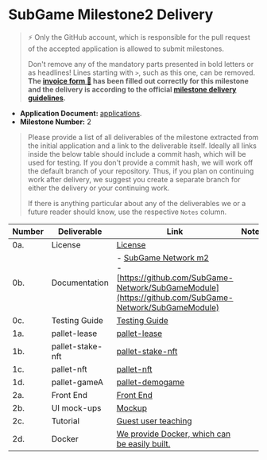 # SubGame Milestone2 Delivery

> ⚡ Only the GitHub account, which is responsible for the pull request of the accepted application is allowed to submit milestones. 
> 
> Don't remove any of the mandatory parts presented in bold letters or as headlines! Lines starting with `>`, such as this one, can be removed.
**The [invoice form :pencil:](https://docs.google.com/forms/d/e/1FAIpQLSfmNYaoCgrxyhzgoKQ0ynQvnNRoTmgApz9NrMp-hd8mhIiO0A/viewform) has been filled out correctly for this milestone and the delivery is according to the official [milestone delivery guidelines](https://github.com/w3f/Grants-Program/blob/master/docs/milestone-deliverables-guidelines.md).**  

* **Application Document:** [applications](https://github.com/w3f/Grants-Program/blob/master/applications/SubGame_Network_m2.md). 
* **Milestone Number:** 2

> Please provide a list of all deliverables of the milestone extracted from the initial application and a link to the deliverable itself. Ideally all links inside the below table should include a commit hash, which will be used for testing. If you don't provide a commit hash, we will work off the default branch of your repository. Thus, if you plan on continuing work after delivery, we suggest you create a separate branch for either the delivery or your continuing work. 
> 
> If there is anything particular about any of the deliverables we or a future reader should know, use the respective `Notes` column.

| Number | Deliverable | Link | Notes |
| ------------- | ------------- | ------------- |------------- |
| 0a. | License | [License](https://github.com/SubGame-Network/SubGameModule/blob/master/LICENSE) |
| 0b. | Documentation | - [SubGame Network m2](https://github.com/w3f/Grants-Program/blob/master/applications/SubGame_Network_m2.md) <br> - [https://github.com/SubGame-Network/SubGameModule](https://github.com/SubGame-Network/SubGameModule) |
| 0c. | Testing Guide | [Testing Guide](https://github.com/SubGame-Network/subgame-network/tree/develop/pallets)|  
| 1a. | pallet-lease | [pallet-lease](https://github.com/SubGame-Network/subgame-network/tree/develop/pallets/lease) | 
| 1b. | pallet-stake-nft | [pallet-stake-nft](https://github.com/SubGame-Network/subgame-network/tree/develop/pallets/stake-nft) |
| 1c. | pallet-nft | [pallet-nft](https://github.com/SubGame-Network/subgame-network/tree/develop/pallets/nft) | 
| 1d. | pallet-gameA | [pallet-demogame](https://github.com/SubGame-Network/subgame-network/tree/develop/pallets/demogame) | 
| 2a. | Front End | [Front End](https://github.com/SubGame-Network/SubGameModule/tree/master/frontend) |
| 2b. | UI mock-ups |[Mockup](https://www.figma.com/file/7ZUQSuAfNrrmq5s3LSIFik/SubGame?node-id=3649%3A62086) |
| 2c. | Tutorial | [Guest user teaching](https://github.com/SubGame-Network/SubGameModule/blob/master/README.md) |
| 2d. | Docker | [We provide Docker, which can be easily built.](https://github.com/SubGame-Network/SubGameModule) |  